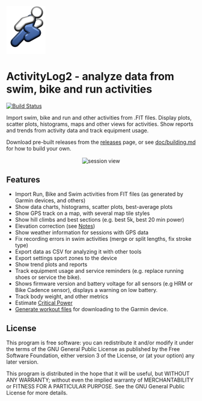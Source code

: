 ![Logo](img/logo/ActivityLog2.png)

# ActivityLog2 - analyze data from swim, bike and run activities

[![Build Status](https://travis-ci.org/alex-hhh/ActivityLog2.svg?branch=master)](https://travis-ci.org/alex-hhh/ActivityLog2)

Import swim, bike and run and other activities from .FIT files.  Display
plots, scatter plots, histograms, maps and other views for activities.  Show
reports and trends from activity data and track equipment usage.

Download pre-built releases from
the [releases](https://github.com/alex-hhh/ActivityLog2/releases) page, or
see [doc/building.md](doc/building.md) for how to build your own.

<p align="center">
<img align="center" width="800" 
     alt="session view" 
     src="https://drive.google.com/uc?export=download&id=1sktF8A_3CCe-9KYdc7YHJWLsDTs4ffy8" />
</p>

## Features

* Import Run, Bike and Swim activities from FIT files (as generated by Garmin
  devices, and others)
* Show data charts, histograms, scatter plots, best-average plots
* Show GPS track on a map, with several map tile styles
* Show hill climbs and best sections (e.g. best 5k, best 20 min power)
* Elevation correction (see [Notes](./doc/elevation-correction.md))
* Show weather information for sessions with GPS data
* Fix recording errors in swim activities (merge or split lengths, fix stroke
  type)
* Export data as CSV for analyzing it with other tools
* Export settings sport zones to the device
* Show trend plots and reports
* Track equipment usage and service reminders (e.g. replace running shoes or
  service the bike).
* Shows firmware version and battery voltage for all sensors (e.g HRM or Bike
  Cadence sensor), displays a warning on low battery.
* Track body weight, and other metrics
* Estimate [Critical Power](./doc/critical-power.md)
* [Generate workout files](https://alex-hhh.github.io/2018/05/running-and-cycling-workout-editor.html)
  for downloading to the Garmin device.

## License

This program is free software: you can redistribute it and/or modify it under
the terms of the GNU General Public License as published by the Free Software
Foundation, either version 3 of the License, or (at your option) any later
version.

This program is distributed in the hope that it will be useful, but WITHOUT
ANY WARRANTY; without even the implied warranty of MERCHANTABILITY or FITNESS
FOR A PARTICULAR PURPOSE.  See the GNU General Public License for more
details.
